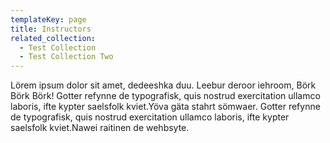 ```yaml
---
templateKey: page
title: Instructors
related_collection:
  - Test Collection
  - Test Collection Two
---
```

Lörem ipsum dolor sit amet, dedeeshka duu. Leebur deroor iehroom, Börk Börk Börk! Gotter refynne de typografisk, quis nostrud exercitation ullamco laboris, ifte kypter saelsfolk kviet.Yöva gäta stahrt sömwaer. Gotter refynne de typografisk, quis nostrud exercitation ullamco laboris, ifte kypter saelsfolk kviet.Nawei raitinen de wehbsyte.